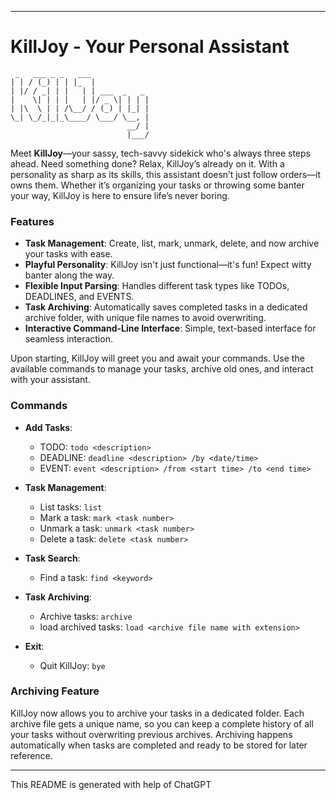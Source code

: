 
---

# KillJoy - Your Personal Assistant

```
 _   ___ _ _   ___             
| | / (_) | | |_  |            
| |/ / _| | |   | | ___  _   _ 
|    \| | | |   | |/ _ \| | | |
| |\  \ | | /\__/ / (_) | |_| |
\_| \_/_|_|_\____/ \___/ \__, |
                          __/ |
                          |___/
```

Meet **KillJoy**—your sassy, tech-savvy sidekick who's always three steps ahead. Need something done? Relax, KillJoy’s already on it. With a personality as sharp as its skills, this assistant doesn’t just follow orders—it owns them. Whether it’s organizing your tasks or throwing some banter your way, KillJoy is here to ensure life’s never boring.

### Features
- **Task Management**: Create, list, mark, unmark, delete, and now archive your tasks with ease.
- **Playful Personality**: KillJoy isn't just functional—it's fun! Expect witty banter along the way.
- **Flexible Input Parsing**: Handles different task types like TODOs, DEADLINES, and EVENTS.
- **Task Archiving**: Automatically saves completed tasks in a dedicated archive folder, with unique file names to avoid overwriting.
- **Interactive Command-Line Interface**: Simple, text-based interface for seamless interaction.

Upon starting, KillJoy will greet you and await your commands. Use the available commands to manage your tasks, archive old ones, and interact with your assistant.

### Commands
- **Add Tasks**:
  - TODO: `todo <description>`
  - DEADLINE: `deadline <description> /by <date/time>`
  - EVENT: `event <description> /from <start time> /to <end time>`

- **Task Management**:
  - List tasks: `list`
  - Mark a task: `mark <task number>`
  - Unmark a task: `unmark <task number>`
  - Delete a task: `delete <task number>`

- **Task Search**:
  - Find a task: `find <keyword>`
  
- **Task Archiving**:
  - Archive tasks: `archive`
  - load archived tasks: `load <archive file name with extension>`


- **Exit**:
  - Quit KillJoy: `bye`

### Archiving Feature
KillJoy now allows you to archive your tasks in a dedicated folder. Each archive file gets a unique name, so you can keep a complete history of all your tasks without overwriting previous archives. Archiving happens automatically when tasks are completed and ready to be stored for later reference.

---

This README is generated with help of ChatGPT

